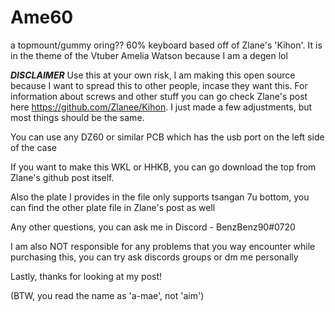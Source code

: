# Ame60
a topmount/gummy oring?? 60% keyboard based off of Zlane's 'Kihon'. It is in the theme of the Vtuber Amelia Watson because I am a degen lol

***DISCLAIMER***
Use this at your own risk, I am making this open source because I want to spread this to other people, incase they want this. For information about screws and other stuff you can go check Zlane's post here https://github.com/Zlanee/Kihon. I just made a few adjustments, but most things should be the same.

You can use any DZ60 or similar PCB which has the usb port on the left side of the case

If you want to make this WKL or HHKB, you can go download the top from Zlane's github post itself.

Also the plate I provides in the file only supports tsangan 7u bottom, you can find the other plate file in Zlane's post as well

Any other questions, you can ask me in Discord - BenzBenz90#0720

I am also NOT responsible for any problems that you way encounter while purchasing this, you can try ask discords groups or dm me personally

Lastly, thanks for looking at my post!

(BTW, you read the name as 'a-mae', not 'aim')
